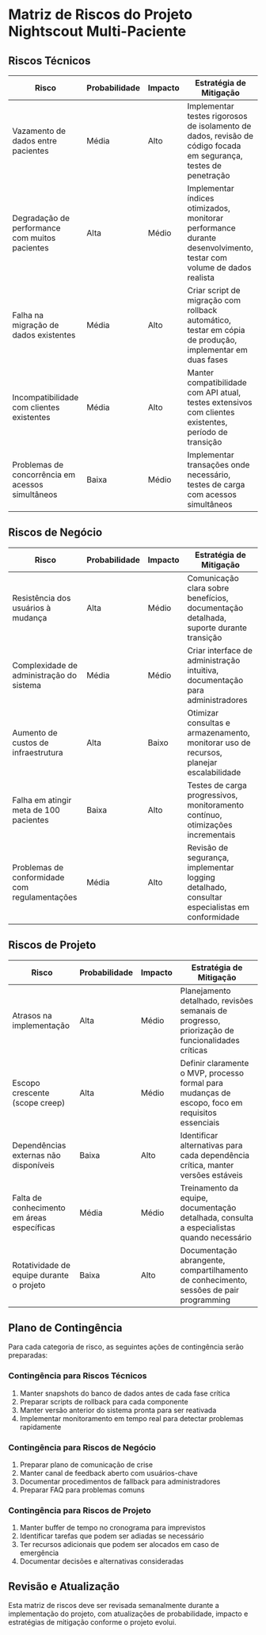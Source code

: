 # Matriz de Riscos do Projeto Nightscout Multi-Paciente

## Riscos Técnicos

| Risco | Probabilidade | Impacto | Estratégia de Mitigação |
|-------|--------------|---------|-------------------------|
| Vazamento de dados entre pacientes | Média | Alto | Implementar testes rigorosos de isolamento de dados, revisão de código focada em segurança, testes de penetração |
| Degradação de performance com muitos pacientes | Alta | Médio | Implementar índices otimizados, monitorar performance durante desenvolvimento, testar com volume de dados realista |
| Falha na migração de dados existentes | Média | Alto | Criar script de migração com rollback automático, testar em cópia de produção, implementar em duas fases |
| Incompatibilidade com clientes existentes | Média | Alto | Manter compatibilidade com API atual, testes extensivos com clientes existentes, período de transição |
| Problemas de concorrência em acessos simultâneos | Baixa | Médio | Implementar transações onde necessário, testes de carga com acessos simultâneos |

## Riscos de Negócio

| Risco | Probabilidade | Impacto | Estratégia de Mitigação |
|-------|--------------|---------|-------------------------|
| Resistência dos usuários à mudança | Alta | Médio | Comunicação clara sobre benefícios, documentação detalhada, suporte durante transição |
| Complexidade de administração do sistema | Média | Médio | Criar interface de administração intuitiva, documentação para administradores |
| Aumento de custos de infraestrutura | Alta | Baixo | Otimizar consultas e armazenamento, monitorar uso de recursos, planejar escalabilidade |
| Falha em atingir meta de 100 pacientes | Baixa | Alto | Testes de carga progressivos, monitoramento contínuo, otimizações incrementais |
| Problemas de conformidade com regulamentações | Média | Alto | Revisão de segurança, implementar logging detalhado, consultar especialistas em conformidade |

## Riscos de Projeto

| Risco | Probabilidade | Impacto | Estratégia de Mitigação |
|-------|--------------|---------|-------------------------|
| Atrasos na implementação | Alta | Médio | Planejamento detalhado, revisões semanais de progresso, priorização de funcionalidades críticas |
| Escopo crescente (scope creep) | Alta | Médio | Definir claramente o MVP, processo formal para mudanças de escopo, foco em requisitos essenciais |
| Dependências externas não disponíveis | Baixa | Alto | Identificar alternativas para cada dependência crítica, manter versões estáveis |
| Falta de conhecimento em áreas específicas | Média | Médio | Treinamento da equipe, documentação detalhada, consulta a especialistas quando necessário |
| Rotatividade de equipe durante o projeto | Baixa | Alto | Documentação abrangente, compartilhamento de conhecimento, sessões de pair programming |

## Plano de Contingência

Para cada categoria de risco, as seguintes ações de contingência serão preparadas:

### Contingência para Riscos Técnicos
1. Manter snapshots do banco de dados antes de cada fase crítica
2. Preparar scripts de rollback para cada componente
3. Manter versão anterior do sistema pronta para ser reativada
4. Implementar monitoramento em tempo real para detectar problemas rapidamente

### Contingência para Riscos de Negócio
1. Preparar plano de comunicação de crise
2. Manter canal de feedback aberto com usuários-chave
3. Documentar procedimentos de fallback para administradores
4. Preparar FAQ para problemas comuns

### Contingência para Riscos de Projeto
1. Manter buffer de tempo no cronograma para imprevistos
2. Identificar tarefas que podem ser adiadas se necessário
3. Ter recursos adicionais que podem ser alocados em caso de emergência
4. Documentar decisões e alternativas consideradas

## Revisão e Atualização

Esta matriz de riscos deve ser revisada semanalmente durante a implementação do projeto, com atualizações de probabilidade, impacto e estratégias de mitigação conforme o projeto evolui.

